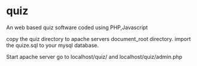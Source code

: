 quiz
=====

An web based quiz software coded using PHP,Javascript

copy the quiz directory to apache servers document_root directory.
import the quize.sql to your mysql database.

Start apache server
go to           localhost/quiz/  and 
                localhost/quiz/admin.php
